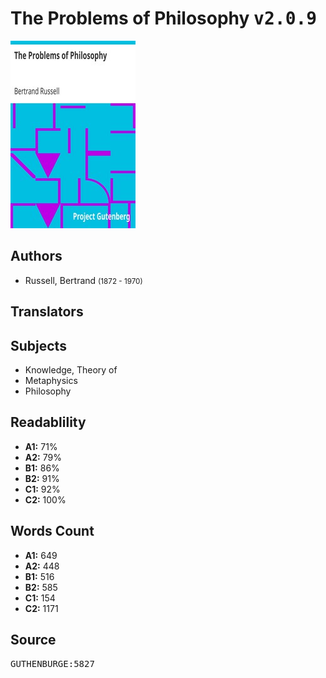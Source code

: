 # The Problems of Philosophy <kbd>v2.0.9</kbd>

![](./cover.medium.jpg "")

## Authors


 - Russell, Bertrand <small>(1872 - 1970)</small>

## Translators



## Subjects


 - Knowledge, Theory of
 - Metaphysics
 - Philosophy

## Readablility


 - **A1:** 71%
 - **A2:** 79%
 - **B1:** 86%
 - **B2:** 91%
 - **C1:** 92%
 - **C2:** 100%

## Words Count


 - **A1:** 649
 - **A2:** 448
 - **B1:** 516
 - **B2:** 585
 - **C1:** 154
 - **C2:** 1171

## Source


<kbd>GUTHENBURGE:5827</kbd>
